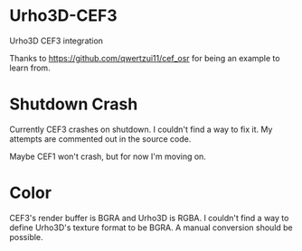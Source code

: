 # Urho3D-CEF3
Urho3D CEF3 integration

Thanks to https://github.com/qwertzui11/cef_osr for being an example to learn from.

# Shutdown Crash
Currently CEF3 crashes on shutdown.
I couldn't find a way to fix it.
My attempts are commented out in the source code.

Maybe CEF1 won't crash, but for now I'm moving on.

# Color
CEF3's render buffer is BGRA and Urho3D is RGBA.
I couldn't find a way to define Urho3D's texture format to be BGRA.
A manual conversion should be possible.
